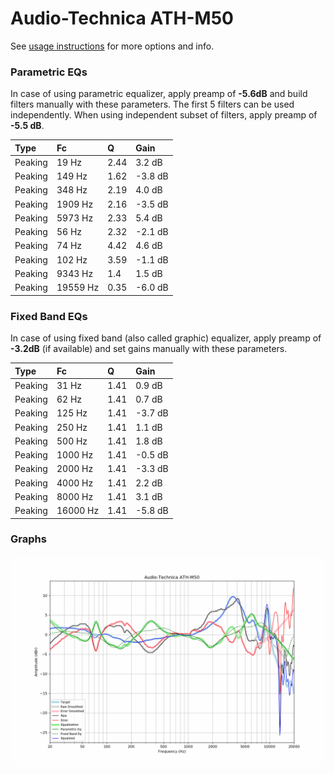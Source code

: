 # Audio-Technica ATH-M50
See [usage instructions](https://github.com/jaakkopasanen/AutoEq#usage) for more options and info.

### Parametric EQs
In case of using parametric equalizer, apply preamp of **-5.6dB** and build filters manually
with these parameters. The first 5 filters can be used independently.
When using independent subset of filters, apply preamp of **-5.5 dB**.

| Type    | Fc       |    Q | Gain    |
|:--------|:---------|:-----|:--------|
| Peaking | 19 Hz    | 2.44 | 3.2 dB  |
| Peaking | 149 Hz   | 1.62 | -3.8 dB |
| Peaking | 348 Hz   | 2.19 | 4.0 dB  |
| Peaking | 1909 Hz  | 2.16 | -3.5 dB |
| Peaking | 5973 Hz  | 2.33 | 5.4 dB  |
| Peaking | 56 Hz    | 2.32 | -2.1 dB |
| Peaking | 74 Hz    | 4.42 | 4.6 dB  |
| Peaking | 102 Hz   | 3.59 | -1.1 dB |
| Peaking | 9343 Hz  | 1.4  | 1.5 dB  |
| Peaking | 19559 Hz | 0.35 | -6.0 dB |

### Fixed Band EQs
In case of using fixed band (also called graphic) equalizer, apply preamp of **-3.2dB**
(if available) and set gains manually with these parameters.

| Type    | Fc       |    Q | Gain    |
|:--------|:---------|:-----|:--------|
| Peaking | 31 Hz    | 1.41 | 0.9 dB  |
| Peaking | 62 Hz    | 1.41 | 0.7 dB  |
| Peaking | 125 Hz   | 1.41 | -3.7 dB |
| Peaking | 250 Hz   | 1.41 | 1.1 dB  |
| Peaking | 500 Hz   | 1.41 | 1.8 dB  |
| Peaking | 1000 Hz  | 1.41 | -0.5 dB |
| Peaking | 2000 Hz  | 1.41 | -3.3 dB |
| Peaking | 4000 Hz  | 1.41 | 2.2 dB  |
| Peaking | 8000 Hz  | 1.41 | 3.1 dB  |
| Peaking | 16000 Hz | 1.41 | -5.8 dB |

### Graphs
![](./Audio-Technica%20ATH-M50.png)